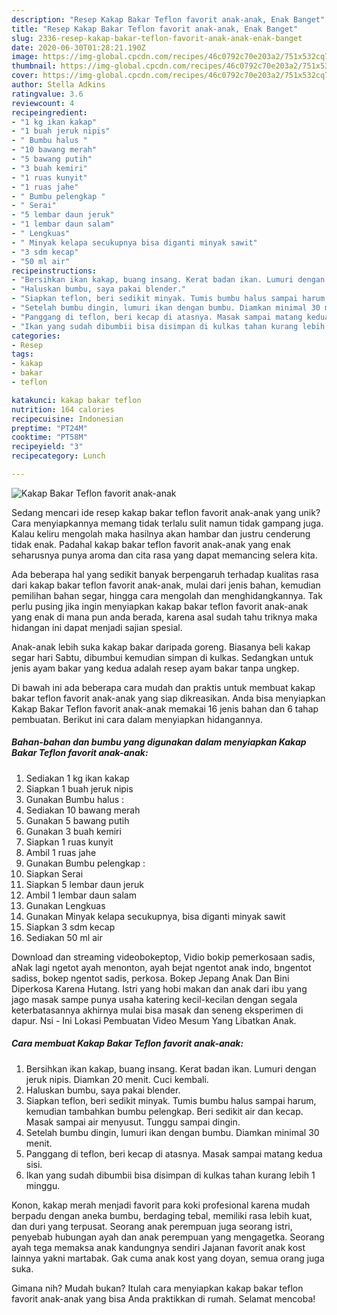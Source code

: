 ```yaml
---
description: "Resep Kakap Bakar Teflon favorit anak-anak, Enak Banget"
title: "Resep Kakap Bakar Teflon favorit anak-anak, Enak Banget"
slug: 2336-resep-kakap-bakar-teflon-favorit-anak-anak-enak-banget
date: 2020-06-30T01:28:21.190Z
image: https://img-global.cpcdn.com/recipes/46c0792c70e203a2/751x532cq70/kakap-bakar-teflon-favorit-anak-anak-foto-resep-utama.jpg
thumbnail: https://img-global.cpcdn.com/recipes/46c0792c70e203a2/751x532cq70/kakap-bakar-teflon-favorit-anak-anak-foto-resep-utama.jpg
cover: https://img-global.cpcdn.com/recipes/46c0792c70e203a2/751x532cq70/kakap-bakar-teflon-favorit-anak-anak-foto-resep-utama.jpg
author: Stella Adkins
ratingvalue: 3.6
reviewcount: 4
recipeingredient:
- "1 kg ikan kakap"
- "1 buah jeruk nipis"
- " Bumbu halus "
- "10 bawang merah"
- "5 bawang putih"
- "3 buah kemiri"
- "1 ruas kunyit"
- "1 ruas jahe"
- " Bumbu pelengkap "
- " Serai"
- "5 lembar daun jeruk"
- "1 lembar daun salam"
- " Lengkuas"
- " Minyak kelapa secukupnya bisa diganti minyak sawit"
- "3 sdm kecap"
- "50 ml air"
recipeinstructions:
- "Bersihkan ikan kakap, buang insang. Kerat badan ikan. Lumuri dengan jeruk nipis. Diamkan 20 menit. Cuci kembali."
- "Haluskan bumbu, saya pakai blender."
- "Siapkan teflon, beri sedikit minyak. Tumis bumbu halus sampai harum, kemudian tambahkan bumbu pelengkap. Beri sedikit air dan kecap. Masak sampai air menyusut. Tunggu sampai dingin."
- "Setelah bumbu dingin, lumuri ikan dengan bumbu. Diamkan minimal 30 menit."
- "Panggang di teflon, beri kecap di atasnya. Masak sampai matang kedua sisi."
- "Ikan yang sudah dibumbii bisa disimpan di kulkas tahan kurang lebih 1 minggu."
categories:
- Resep
tags:
- kakap
- bakar
- teflon

katakunci: kakap bakar teflon 
nutrition: 164 calories
recipecuisine: Indonesian
preptime: "PT24M"
cooktime: "PT58M"
recipeyield: "3"
recipecategory: Lunch

---
```



![Kakap Bakar Teflon favorit anak-anak](https://img-global.cpcdn.com/recipes/46c0792c70e203a2/751x532cq70/kakap-bakar-teflon-favorit-anak-anak-foto-resep-utama.jpg)

Sedang mencari ide resep kakap bakar teflon favorit anak-anak yang unik? Cara menyiapkannya memang tidak terlalu sulit namun tidak gampang juga. Kalau keliru mengolah maka hasilnya akan hambar dan justru cenderung tidak enak. Padahal kakap bakar teflon favorit anak-anak yang enak seharusnya punya aroma dan cita rasa yang dapat memancing selera kita.

Ada beberapa hal yang sedikit banyak berpengaruh terhadap kualitas rasa dari kakap bakar teflon favorit anak-anak, mulai dari jenis bahan, kemudian pemilihan bahan segar, hingga cara mengolah dan menghidangkannya. Tak perlu pusing jika ingin menyiapkan kakap bakar teflon favorit anak-anak yang enak di mana pun anda berada, karena asal sudah tahu triknya maka hidangan ini dapat menjadi sajian spesial.

Anak-anak lebih suka kakap bakar daripada goreng. Biasanya beli kakap segar hari Sabtu, dibumbui kemudian simpan di kulkas. Sedangkan untuk jenis ayam bakar yang kedua adalah resep ayam bakar tanpa ungkep.


Di bawah ini ada beberapa cara mudah dan praktis untuk membuat kakap bakar teflon favorit anak-anak yang siap dikreasikan. Anda bisa menyiapkan Kakap Bakar Teflon favorit anak-anak memakai 16 jenis bahan dan 6 tahap pembuatan. Berikut ini cara dalam menyiapkan hidangannya.

<!--inarticleads1-->

##### Bahan-bahan dan bumbu yang digunakan dalam menyiapkan Kakap Bakar Teflon favorit anak-anak:

1. Sediakan 1 kg ikan kakap
1. Siapkan 1 buah jeruk nipis
1. Gunakan  Bumbu halus :
1. Sediakan 10 bawang merah
1. Gunakan 5 bawang putih
1. Gunakan 3 buah kemiri
1. Siapkan 1 ruas kunyit
1. Ambil 1 ruas jahe
1. Gunakan  Bumbu pelengkap :
1. Siapkan  Serai
1. Siapkan 5 lembar daun jeruk
1. Ambil 1 lembar daun salam
1. Gunakan  Lengkuas
1. Gunakan  Minyak kelapa secukupnya, bisa diganti minyak sawit
1. Siapkan 3 sdm kecap
1. Sediakan 50 ml air


Download dan streaming videobokeptop, Vidio bokip pemerkosaan sadis, aNak lagi ngetot ayah menonton, ayah bejat ngentot anak indo, bngentot sadiss, bokep ngentot sadis, perkosa. Bokep Jepang Anak Dan Bini Diperkosa Karena Hutang. Istri yang hobi makan dan anak dari ibu yang jago masak sampe punya usaha katering kecil-kecilan dengan segala keterbatasannya akhirnya mulai bisa masak dan seneng eksperimen di dapur. Nsi - Ini Lokasi Pembuatan Video Mesum Yang Libatkan Anak. 

<!--inarticleads2-->

##### Cara membuat Kakap Bakar Teflon favorit anak-anak:

1. Bersihkan ikan kakap, buang insang. Kerat badan ikan. Lumuri dengan jeruk nipis. Diamkan 20 menit. Cuci kembali.
1. Haluskan bumbu, saya pakai blender.
1. Siapkan teflon, beri sedikit minyak. Tumis bumbu halus sampai harum, kemudian tambahkan bumbu pelengkap. Beri sedikit air dan kecap. Masak sampai air menyusut. Tunggu sampai dingin.
1. Setelah bumbu dingin, lumuri ikan dengan bumbu. Diamkan minimal 30 menit.
1. Panggang di teflon, beri kecap di atasnya. Masak sampai matang kedua sisi.
1. Ikan yang sudah dibumbii bisa disimpan di kulkas tahan kurang lebih 1 minggu.


Konon, kakap merah menjadi favorit para koki profesional karena mudah berpadu dengan aneka bumbu, berdaging tebal, memiliki rasa lebih kuat, dan duri yang terpusat. Seorang anak perempuan juga seorang istri, penyebab hubungan ayah dan anak perempuan yang mengagetka. Seorang ayah tega memaksa anak kandungnya sendiri Jajanan favorit anak kost lainnya yakni martabak. Gak cuma anak kost yang doyan, semua orang juga suka. 

Gimana nih? Mudah bukan? Itulah cara menyiapkan kakap bakar teflon favorit anak-anak yang bisa Anda praktikkan di rumah. Selamat mencoba!
